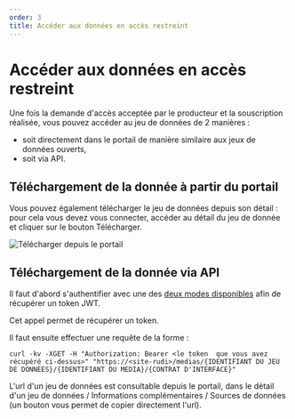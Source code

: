 ```yaml
---
order: 3
title: Accéder aux données en accès restreint
---
```


# Accéder aux données en accès restreint

Une fois la demande d'accès acceptée par le producteur et la souscription réalisée, vous pouvez accéder au jeu de données de 2 manières :
* soit directement dans le portail de manière similaire aux jeux de données ouverts,
* soit via API.

## Téléchargement de la donnée à partir du portail

Vous pouvez également télécharger le jeu de données depuis son détail : pour cela vous devez vous connecter, accéder au détail du jeu de donnée et cliquer sur le bouton Télécharger.

![Télécharger depuis le portail]({{site.url}}/assets/images/restricted-data/download.png)


## Téléchargement de la donnée via API

Il faut d'abord s'authentifier avec une des [deux modes disponibles](../_authentification/authentification.md) afin de récupérer un token JWT.

Cet appel permet de récupérer un token.

Il faut ensuite effectuer une requête de la forme :

```
curl -kv -XGET -H "Authorization: Bearer <le token  que vous avez récupéré ci-dessus>" "https://<site-rudi>/medias/{IDENTIFIANT DU JEU DE DONNEES}/{IDENTIFIANT DU MEDIA}/{CONTRAT D'INTERFACE}"
```

L'url d'un jeu de données est consultable depuis le portail, dans le détail d'un jeu de données / Informations complémentaires / Sources de données (un bouton vous permet de copier directement l'url).


